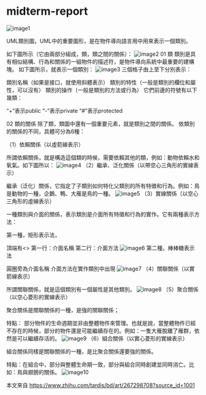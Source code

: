 # midterm-report
![image1](https://pic1.zhimg.com/v2-e5af6625d202f3220b7333692dabad42_r.webp?source=172ae18b&consumer=ZHI_MENG)

UML類別圖，UML中的重要圖形，是在物件導向語言用中用來表示一個類別。

如下圖所示（它由兩部分組成，類，類之間的關係）：
![image2](https://pic3.zhimg.com/v2-61af74fe4b611c85c740cececb18e4ae_b.webp?consumer=ZHI_MENG)
01 類
類別是具有相似結構、行為和關係的一組物件的描述符，是物件導向系統中最重要的建構塊。
如下圖所示，就表示一個類別：
![image3](https://pic1.zhimg.com/v2-c589911333aded1c962e2f0958e5041c_b.webp?consumer=ZHI_MENG)
三個格子由上至下分別表示：

類別名稱（如果是接口，就使用斜體表示）
類別的特性（一般是類別的欄位和屬性，可以沒有）
類別的操作（一般是類別的方法或行為）
它們前邊的符號有以下幾類：

“+”表示public
“-”表示private
“#”表示protected

02 類的關係
除了類，類圖中還有一個重要元素，就是類別之間的關係。
依類別的關係的不同，具體可分為6種：

（1）依賴關係（以虛箭線表示）

所謂依賴關係，就是構造這個類的時候，需要依賴其他的類，例如：動物依賴水和氧氣。如下圖所以：
![image4](https://pic3.zhimg.com/v2-e5af6625d202f3220b7333692dabad42_b.webp?consumer=ZHI_MENG)
（2）繼承、泛化關係（以帶空心三角形的實線表示）

繼承（泛化）關係，它指定了子類別如何特化父類別的所有特徵和行為。例如：鳥是動物的一種，企鵝、鴨、大雁是鳥的一種。
![image5](https://pic3.zhimg.com/v2-d25ab9c2f2e8064317cd090b751f6702_b.webp?consumer=ZHI_MENG)
（3）實線關係（以空心三角形的虛線表示）

一種類別與介面的關係，表示類別是介面所有特徵和行為的實作。它有兩種表示方法：

第一種，矩形表示法，

頂端有<<interface>>
第一行：介面名稱
第二行：介面方法
![image6](https://pic4.zhimg.com/v2-88addbc8cbfe20bb0c038bee5f151617_b.webp?consumer=ZHI_MENG)
第二種，棒棒糖表示法

圓圈旁為介面名稱
介面方法在實作類別中出現
![image7](https://pic3.zhimg.com/v2-40c356695078c5da3ea6f0b6e5b1ea7e_b.webp?consumer=ZHI_MENG)
（4）關聯關係（以實箭線表示）

所謂關聯關係，就是這個類別有一個屬性是其他類別。
![image8](https://pic2.zhimg.com/v2-cdb23e214bf7320b7a563c7e08ace379_b.webp?consumer=ZHI_MENG)
（5）聚合關係（以空心菱形的實線表示）

聚合關係是關聯關係的一種，是強的關聯關係；

特點： 部分物件的生命週期並非由整體物件來管理。也就是說，當整體物件已經不存在的時候，部分的物件還是可能繼續存在的。例如：一隻大雁脫離了雁群，依然是可以繼續存活的。
![image9](https://pic3.zhimg.com/v2-60d6df1daf28778e9c82e4b097a453a6_b.webp?consumer=ZHI_MENG)
（6）組合關係（以實心菱形的實線表示）

組合關係同樣是關聯關係的一種，是比聚合關係還要強的關係。

特點：在組合中，部分與整體生命期一致，部分與組合同時創建並同時消亡。比如：鳥與翅膀的關係。
![image10](https://pic2.zhimg.com/v2-0b9bf5c1582e824c61741a99fff0f915_b.webp?consumer=ZHI_MENG)

本文來自 https://www.zhihu.com/tardis/bd/art/267298708?source_id=1001 

